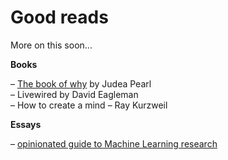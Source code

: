 # Good reads

More on this soon...

**Books**

– [The book of why](https://www.goodreads.com/book/show/36204378-the-book-of-why?from_search=true&from_srp=true&qid=PjvAYUKMRB&rank=1) by Judea Pearl  
– Livewired by David Eagleman  
– How to create a mind – Ray Kurzweil

**Essays**

– [opinionated guide to Machine Learning research](http://joschu.net/blog/opinionated-guide-ml-research.html)

